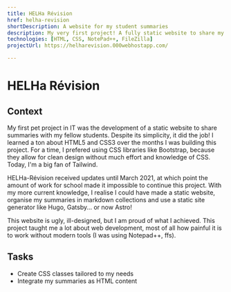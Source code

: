 ```yaml
---
title: HELHa Révision
href: helha-revision
shortDescription: A website for my student summaries
description: My very first project! A fully static website to share my summaries with the other students.
technologies: [HTML, CSS, NotePad++, FileZilla]
projectUrl: https://helharevision.000webhostapp.com/

---
```


# HELHa Révision

## Context

My first pet project in IT was the development of a static website to share summaries with my fellow students. Despite its simplicity, it did the job! I learned a ton about HTML5 and CSS3 over the months I was building this project. For a time, I prefered using CSS libraries like Bootstrap, because they allow for clean design without much effort and knowledge of CSS. Today, I'm a big fan of Tailwind.

HELHa-Révision received updates until March 2021, at which point the amount of work for school made it impossible to continue this project. With my more current knowledge, I realise I could have made a static website, organise my summaries in markdown collections and use a static site generator like Hugo, Gatsby... or now Astro!

This website is ugly, ill-designed, but I am proud of what I achieved. This project taught me a lot about web development, most of all how painful it is to work without modern tools (I was using Notepad++, ffs).

## Tasks

- Create CSS classes tailored to my needs
- Integrate my summaries as HTML content
